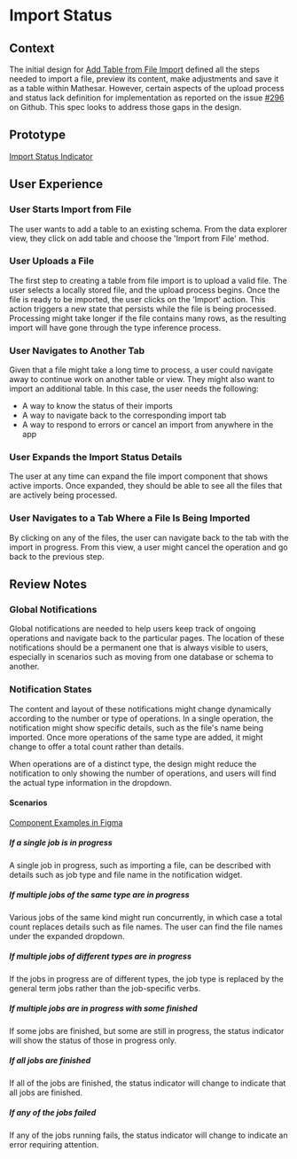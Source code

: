 # Import Status

## Context
The initial design for [Add Table from File Import](/archive/product/design/specs/table-import) defined all the steps needed to import a file, preview its content, make adjustments and save it as a table within Mathesar. However, certain aspects of the upload process and status lack definition for implementation as reported on the issue [#296](https://github.com/mathesar-foundation/mathesar/issues/296) on Github. This spec looks to address those gaps in the design.

## Prototype
[Import Status Indicator](https://www.figma.com/proto/Uaf1ntcldzK2U41Jhw6vS2/Mathesar-MVP?page-id=2306%3A11983&node-id=2306%3A11984&viewport=556%2C470%2C0.5827216506004333&scaling=contain)

## User Experience
### User Starts Import from File
The user wants to add a table to an existing schema. From the data explorer view, they click on add table and choose the 'Import from File' method.

### User Uploads a File
The first step to creating a table from file import is to upload a valid file. The user selects a locally stored file, and the upload process begins. Once the file is ready to be imported, the user clicks on the 'Import' action. 
This action triggers a new state that persists while the file is being processed. Processing might take longer if the file contains many rows, as the resulting import will have gone through the type inference process.

### User Navigates to Another Tab
Given that a file might take a long time to process, a user could navigate away to continue work on another table or view. They might also want to import an additional table. In this case, the user needs the following:

- A way to know the status of their imports
- A way to navigate back to the corresponding import tab
- A way to respond to errors or cancel an import from anywhere in the app

### User Expands the Import Status Details
The user at any time can expand the file import component that shows active imports. Once expanded, they should be able to see all the files that are actively being processed. 

### User Navigates to a Tab Where a File Is Being Imported
By clicking on any of the files, the user can navigate back to the tab with the import in progress. From this view, a user might cancel the operation and go back to the previous step. 

## Review Notes

### Global Notifications
Global notifications are needed to help users keep track of ongoing operations and navigate back to the particular pages. The location of these notifications should be a permanent one that is always visible to users, especially in scenarios such as moving from one database or schema to another.

### Notification States
The content and layout of these notifications might change dynamically according to the number or type of operations. In a single operation, the notification might show specific details, such as the file's name being imported. Once more operations of the same type are added, it might change to offer a total count rather than details.

When operations are of a distinct type, the design might reduce the notification to only showing the number of operations, and users will find the actual type information in the dropdown.

#### Scenarios

[Component Examples in Figma](https://www.figma.com/proto/Uaf1ntcldzK2U41Jhw6vS2/Mathesar-MVP?page-id=2798%3A18566&node-id=2798%3A18763&viewport=1285%2C9%2C0.47174111008644104&scaling=min-zoom&starting-point-node-id=2798%3A18763)

##### If a single job is in progress
A single job in progress, such as importing a file, can be described with details such as job type and file name in the notification widget.

##### If multiple jobs of the same type are in progress
Various jobs of the same kind might run concurrently, in which case a total count replaces details such as file names. The user can find the file names under the expanded dropdown.

##### If multiple jobs of different types are in progress
If the jobs in progress are of different types, the job type is replaced by the general term jobs rather than the job-specific verbs.

##### If multiple jobs are in progress with some finished
If some jobs are finished, but some are still in progress, the status indicator will show the status of those in progress only.

##### If all jobs are finished
If all of the jobs are finished, the status indicator will change to indicate that all jobs are finished.

##### If any of the jobs failed
If any of the jobs running fails, the status indicator will change to indicate an error requiring attention.

